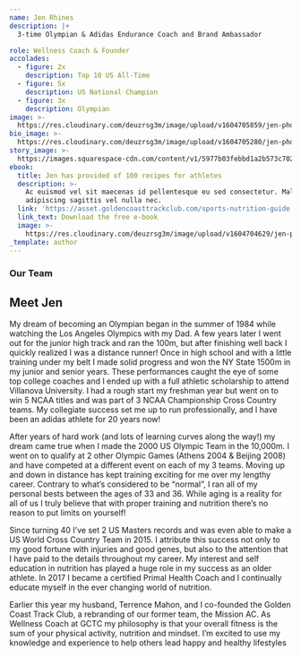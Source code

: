 ```yaml
---
name: Jen Rhines
description: |+
  3-time Olympian & Adidas Endurance Coach and Brand Ambassador

role: Wellness Coach & Founder
accolades:
  - figure: 2x
    description: Top 10 US All-Time
  - figure: 5x
    description: US National Champion
  - figure: 3x
    description: Olympian
image: >-
  https://res.cloudinary.com/deuzrsg3m/image/upload/v1604705859/jen-photos/_DSC2626_sem27a.jpg
bio_image: >-
  https://res.cloudinary.com/deuzrsg3m/image/upload/v1604705280/jen-photos/_DSC7671_fec232.jpg
story_image: >-
  https://images.squarespace-cdn.com/content/v1/5977b03febbd1a2b573c702b/1538704197061-DXUF0L530589ES4T2XM9/ke17ZwdGBToddI8pDm48kJ8LT1953EaD3hO1R8_ls6V7gQa3H78H3Y0txjaiv_0fDoOvxcdMmMKkDsyUqMSsMWxHk725yiiHCCLfrh8O1z5QPOohDIaIeljMHgDF5CVlOqpeNLcJ80NK65_fV7S1UXAuXEpxi-J2-8awuUlLHT-oIKm0_yIhrBZfl3xWbfEKd-b3ia_Eh6COzPHYPjzSMA/Rhines_Jen-FV3-USOly04.JPG
ebook:
  title: Jen has provided of 100 recipes for athletes
  description: >-
    Ac euismod vel sit maecenas id pellentesque eu sed consectetur. Malesuada
    adipiscing sagittis vel nulla nec.
  link: 'https://asset.goldencoasttrackclub.com/sports-nutrition-guide.pdf'
  link_text: Download the free e-book
  image: >-
    https://res.cloudinary.com/deuzrsg3m/image/upload/v1604704629/jen-photos/jen-ebook_nghoag.png
_template: author
---
```


### Our Team

## Meet Jen

My dream of becoming an Olympian began in the summer of 1984 while watching
the Los Angeles Olympics with my Dad. A few years later I went out for the
junior high track and ran the 100m, but after finishing well back I quickly
realized I was a distance runner! Once in high school and with a little
training under my belt I made solid progress and won the NY State 1500m in my
junior and senior years. These performances caught the eye of some top college
coaches and I ended up with a full athletic scholarship to attend Villanova
University. I had a rough start my freshman year but went on to win 5 NCAA
titles and was part of 3 NCAA Championship Cross Country teams. My collegiate
success set me up to run professionally, and I have been an adidas athlete for
20 years now!

After years of hard work (and lots of learning curves along the way!) my dream
came true when I made the 2000 US Olympic Team in the 10,000m. I went on to
qualify at 2 other Olympic Games (Athens 2004 & Beijing 2008) and have
competed at a different event on each of my 3 teams. Moving up and down in
distance has kept training exciting for me over my lengthy career. Contrary
to what’s considered to be “normal”, I ran all of my personal bests between
the ages of 33 and 36. While aging is a reality for all of us I truly believe
that with proper training and nutrition there’s no reason to put limits on
yourself!

Since turning 40 I’ve set 2 US Masters records and was even able to make a US
World Cross Country Team in 2015. I attribute this success not only to my
good fortune with injuries and good genes, but also to the attention that I
have paid to the details throughout my career. My interest and self education
in nutrition has played a huge role in my success as an older athlete. In
2017 I became a certified Primal Health Coach and I continually educate myself
in the ever changing world of nutrition.

Earlier this year my husband, Terrence Mahon, and I co-founded the Golden
Coast Track Club, a rebranding of our former team, the Mission AC. As
Wellness Coach at GCTC my philosophy is that your overall fitness is the sum
of your physical activity, nutrition and mindset. I’m excited to use my
knowledge and experience to help others lead happy and healthy lifestyles
